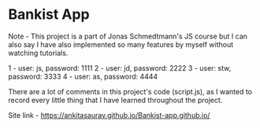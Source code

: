 # Bankist App 

Note - This project is a part of Jonas Schmedtmann's JS course but I can also say I have also implemented so many features by myself without watching tutorials.

1 - user: js, password: 1111
2 - user: jd, password: 2222
3 - user: stw, password: 3333
4 - user: as, password: 4444

There are a lot of comments in this project's code (script.js), as I wanted to record every little thing that I have learned throughout the project.

Site link - https://ankitasaurav.github.io/Bankist-app.github.io/
